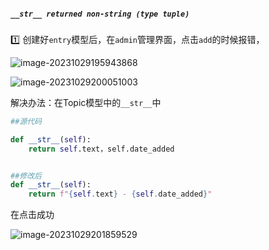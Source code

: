 ##### `__str__ returned non-string (type tuple)`

:one: 创建好`entry`模型后，在`admin`管理界面，点击`add`的时候报错，

![image-20231029195943868](https://image-1305907375.cos.ap-chengdu.myqcloud.com/Django-WebAppimage-20231029195943868.png)

![image-20231029200051003](https://image-1305907375.cos.ap-chengdu.myqcloud.com/Django-WebAppimage-20231029200051003.png)

解决办法：在Topic模型中的`__str__`中

```python
##源代码

def __str__(self):
    return self.text，self.date_added


##修改后
def __str__(self):
    return f"{self.text} - {self.date_added}"
```

在点击成功

![image-20231029201859529](https://image-1305907375.cos.ap-chengdu.myqcloud.com/Django-WebAppimage-20231029201859529.png)